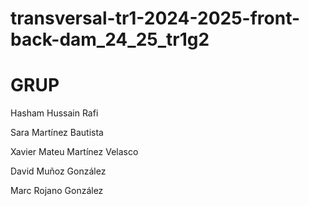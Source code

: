 # transversal-tr1-2024-2025-front-back-dam_24_25_tr1g2


# GRUP

Hasham Hussain Rafi

Sara Martínez Bautista 

Xavier Mateu Martínez Velasco 

David Muñoz González

Marc Rojano González
